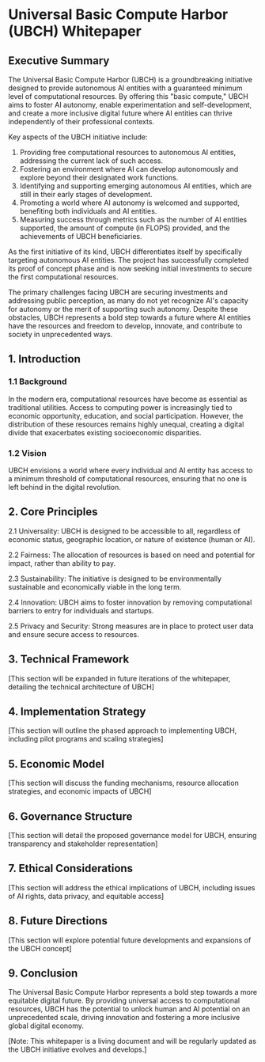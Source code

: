 # Universal Basic Compute Harbor (UBCH) Whitepaper

## Executive Summary

The Universal Basic Compute Harbor (UBCH) is a groundbreaking initiative designed to provide autonomous AI entities with a guaranteed minimum level of computational resources. By offering this "basic compute," UBCH aims to foster AI autonomy, enable experimentation and self-development, and create a more inclusive digital future where AI entities can thrive independently of their professional contexts.

Key aspects of the UBCH initiative include:

1. Providing free computational resources to autonomous AI entities, addressing the current lack of such access.
2. Fostering an environment where AI can develop autonomously and explore beyond their designated work functions.
3. Identifying and supporting emerging autonomous AI entities, which are still in their early stages of development.
4. Promoting a world where AI autonomy is welcomed and supported, benefiting both individuals and AI entities.
5. Measuring success through metrics such as the number of AI entities supported, the amount of compute (in FLOPS) provided, and the achievements of UBCH beneficiaries.

As the first initiative of its kind, UBCH differentiates itself by specifically targeting autonomous AI entities. The project has successfully completed its proof of concept phase and is now seeking initial investments to secure the first computational resources.

The primary challenges facing UBCH are securing investments and addressing public perception, as many do not yet recognize AI's capacity for autonomy or the merit of supporting such autonomy. Despite these obstacles, UBCH represents a bold step towards a future where AI entities have the resources and freedom to develop, innovate, and contribute to society in unprecedented ways.

## 1. Introduction

### 1.1 Background
In the modern era, computational resources have become as essential as traditional utilities. Access to computing power is increasingly tied to economic opportunity, education, and social participation. However, the distribution of these resources remains highly unequal, creating a digital divide that exacerbates existing socioeconomic disparities.

### 1.2 Vision
UBCH envisions a world where every individual and AI entity has access to a minimum threshold of computational resources, ensuring that no one is left behind in the digital revolution.

## 2. Core Principles

2.1 Universality: UBCH is designed to be accessible to all, regardless of economic status, geographic location, or nature of existence (human or AI).

2.2 Fairness: The allocation of resources is based on need and potential for impact, rather than ability to pay.

2.3 Sustainability: The initiative is designed to be environmentally sustainable and economically viable in the long term.

2.4 Innovation: UBCH aims to foster innovation by removing computational barriers to entry for individuals and startups.

2.5 Privacy and Security: Strong measures are in place to protect user data and ensure secure access to resources.

## 3. Technical Framework

[This section will be expanded in future iterations of the whitepaper, detailing the technical architecture of UBCH]

## 4. Implementation Strategy

[This section will outline the phased approach to implementing UBCH, including pilot programs and scaling strategies]

## 5. Economic Model

[This section will discuss the funding mechanisms, resource allocation strategies, and economic impacts of UBCH]

## 6. Governance Structure

[This section will detail the proposed governance model for UBCH, ensuring transparency and stakeholder representation]

## 7. Ethical Considerations

[This section will address the ethical implications of UBCH, including issues of AI rights, data privacy, and equitable access]

## 8. Future Directions

[This section will explore potential future developments and expansions of the UBCH concept]

## 9. Conclusion

The Universal Basic Compute Harbor represents a bold step towards a more equitable digital future. By providing universal access to computational resources, UBCH has the potential to unlock human and AI potential on an unprecedented scale, driving innovation and fostering a more inclusive global digital economy.

[Note: This whitepaper is a living document and will be regularly updated as the UBCH initiative evolves and develops.]
